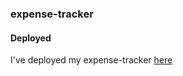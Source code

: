 ### expense-tracker
#### Deployed
I've deployed my expense-tracker [here](https://a-champi-expense-tracker.netlify.app/)
